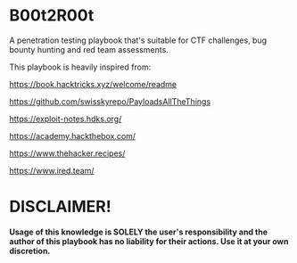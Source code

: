 # B00t2R00t
A penetration testing playbook that's suitable for CTF challenges, bug bounty hunting and red team assessments.

This playbook is heavily inspired from:

https://book.hacktricks.xyz/welcome/readme

https://github.com/swisskyrepo/PayloadsAllTheThings

https://exploit-notes.hdks.org/

https://academy.hackthebox.com/

https://www.thehacker.recipes/

https://www.ired.team/

# DISCLAIMER!

#### Usage of this knowledge is SOLELY the user's responsibility and the author of this playbook has no liability for their actions. Use it at your own discretion.
